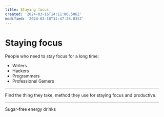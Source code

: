 ```yaml
---
title: Staying focus
created: '2024-03-16T14:11:06.506Z'
modified: '2024-03-18T12:47:28.035Z'
---
```


# Staying focus

People who need to stay focus for a long time:

- Writers
- Hackers
- Programmers
- Professional Gamers

---

Find the thing they take, method they use for staying focus and productive.

---

Sugar-free energy drinks 

